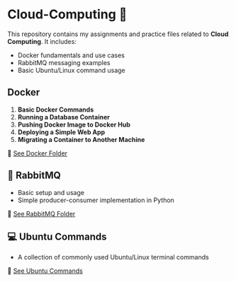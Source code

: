 # Cloud-Computing 🧩  

This repository contains my assignments and practice files related to **Cloud Computing**. It includes:  

- Docker fundamentals and use cases  
- RabbitMQ messaging examples  
- Basic Ubuntu/Linux command usage  

  
## Docker  

1. **Basic Docker Commands**  
2. **Running a Database Container**   
3. **Pushing Docker Image to Docker Hub**  
4. **Deploying a Simple Web App**  
5. **Migrating a Container to Another Machine**  

📂 [See Docker Folder](https://github.com/RaisaTahasen/Cloud-Computing/blob/main/Docker_CSE484.pdf)  


## 📨 RabbitMQ  

- Basic setup and usage  
- Simple producer-consumer implementation in Python  

📂 [See RabbitMQ Folder](https://github.com/RaisaTahasen/Cloud-Computing/blob/main/RabbitMQ_CSE484.pdf)  




## 💻 Ubuntu Commands

- A collection of commonly used Ubuntu/Linux terminal commands
  
📂 [See Ubuntu Commands](https://github.com/RaisaTahasen/Cloud-Computing/blob/main/Basic_Ubuntu_Commands_CSE484.pdf)  
